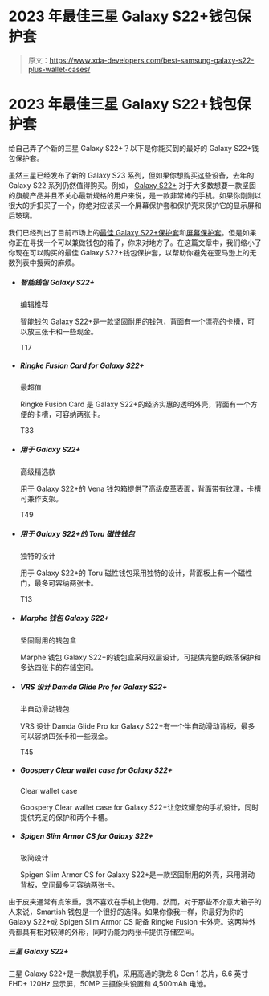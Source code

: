 # 2023 年最佳三星 Galaxy S22+钱包保护套

> 原文：<https://www.xda-developers.com/best-samsung-galaxy-s22-plus-wallet-cases/>

# 2023 年最佳三星 Galaxy S22+钱包保护套

给自己弄了个新的三星 Galaxy S22+？以下是你能买到的最好的 Galaxy S22+钱包保护套。

虽然三星已经发布了新的 Galaxy S23 系列，但如果你想购买这些设备，去年的 Galaxy S22 系列仍然值得购买。例如， [Galaxy S22+](https://www.xda-developers.com/samsung-galaxy-s22-plus-review/) 对于大多数想要一款坚固的旗舰产品并且不关心最新规格的用户来说，是一款非常棒的手机。如果你刚刚以很大的折扣买了一个，你绝对应该买一个屏幕保护套和保护壳来保护它的显示屏和后玻璃。

我们已经列出了目前市场上的[最佳 Galaxy S22+保护套](https://www.xda-developers.com/best-samsung-galaxy-s22-plus-cases/)和[屏幕保护套](https://www.xda-developers.com/best-samsung-galaxy-s22-plus-screen-protectors/)。但是如果你正在寻找一个可以兼做钱包的箱子，你来对地方了。在这篇文章中，我们缩小了你现在可以购买的最佳 Galaxy S22+钱包保护套，以帮助你避免在亚马逊上的无数列表中搜索的麻烦。

*   ##### 智能钱包 Galaxy S22+

    编辑推荐

    智能钱包 Galaxy S22+是一款坚固耐用的钱包，背面有一个漂亮的卡槽，可以放三张卡和一些现金。

    T17
*   ##### Ringke Fusion Card for Galaxy S22+

    最超值

    Ringke Fusion Card 是 Galaxy S22+的经济实惠的透明外壳，背面有一个方便的卡槽，可容纳两张卡。

    T33
*   ##### 用于 Galaxy S22+

    高级精选款

    用于 Galaxy S22+的 Vena 钱包箱提供了高级皮革表面，背面带有纹理，卡槽可兼作支架。

    T49
*   ##### 用于 Galaxy S22+的 Toru 磁性钱包

    独特的设计

    用于 Galaxy S22+的 Toru 磁性钱包采用独特的设计，背面板上有一个磁性门，最多可容纳两张卡。

    T13
*   ##### Marphe 钱包 Galaxy S22+

    坚固耐用的钱包盒

    Marphe 钱包 Galaxy S22+的钱包盒采用双层设计，可提供完整的跌落保护和多达四张卡的存储空间。

*   ##### VRS 设计 Damda Glide Pro for Galaxy S22+

    半自动滑动钱包

    VRS 设计 Damda Glide Pro for Galaxy S22+有一个半自动滑动背板，最多可以容纳四张卡和一些现金。

    T45
*   ##### Goospery Clear wallet case for Galaxy S22+

    Clear wallet case

    Goospery Clear wallet case for Galaxy S22+让您炫耀您的手机设计，同时提供充足的保护和两个卡槽。

*   ##### Spigen Slim Armor CS for Galaxy S22+

    极简设计

    Spigen Slim Armor CS for Galaxy S22+是一款坚固耐用的外壳，采用滑动背板，空间最多可容纳两张卡。

由于皮夹通常有点笨重，我不喜欢在手机上使用。然而，对于那些不介意大箱子的人来说，Smartish 钱包是一个很好的选择。如果你像我一样，你最好为你的 Galaxy S22+或 Spigen Slim Armor CS 配备 Ringke Fusion 卡外壳。这两种外壳都具有相对较薄的外形，同时仍能为两张卡提供存储空间。

##### 三星 Galaxy S22+

三星 Galaxy S22+是一款旗舰手机，采用高通的骁龙 8 Gen 1 芯片，6.6 英寸 FHD+ 120Hz 显示屏，50MP 三摄像头设置和 4,500mAh 电池。